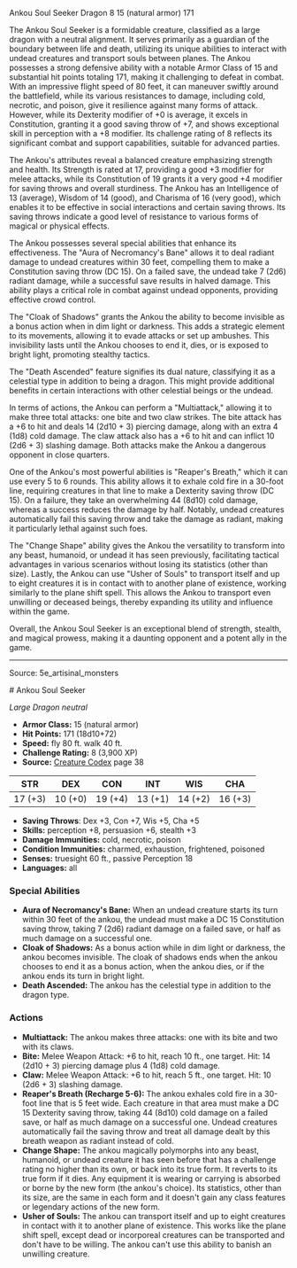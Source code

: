 <MonsterName/>Ankou Soul Seeker</MonsterName>
<CreatureType/>Dragon</CreatureType>
<CR/>8</CR>
<AC/>15 (natural armor)</AC>
<HP/>171</HP>
<summary>The Ankou Soul Seeker is a formidable creature, classified as a large dragon with a neutral alignment. It serves primarily as a guardian of the boundary between life and death, utilizing its unique abilities to interact with undead creatures and transport souls between planes. The Ankou possesses a strong defensive ability with a notable Armor Class of 15 and substantial hit points totaling 171, making it challenging to defeat in combat. With an impressive flight speed of 80 feet, it can maneuver swiftly around the battlefield, while its various resistances to damage, including cold, necrotic, and poison, give it resilience against many forms of attack. However, while its Dexterity modifier of +0 is average, it excels in Constitution, granting it a good saving throw of +7, and shows exceptional skill in perception with a +8 modifier. Its challenge rating of 8 reflects its significant combat and support capabilities, suitable for advanced parties.</summary>

<detail>

The Ankou's attributes reveal a balanced creature emphasizing strength and health. Its Strength is rated at 17, providing a good +3 modifier for melee attacks, while its Constitution of 19 grants it a very good +4 modifier for saving throws and overall sturdiness. The Ankou has an Intelligence of 13 (average), Wisdom of 14 (good), and Charisma of 16 (very good), which enables it to be effective in social interactions and certain saving throws. Its saving throws indicate a good level of resistance to various forms of magical or physical effects.

The Ankou possesses several special abilities that enhance its effectiveness. The "Aura of Necromancy's Bane" allows it to deal radiant damage to undead creatures within 30 feet, compelling them to make a Constitution saving throw (DC 15). On a failed save, the undead take 7 (2d6) radiant damage, while a successful save results in halved damage. This ability plays a critical role in combat against undead opponents, providing effective crowd control. 

The "Cloak of Shadows" grants the Ankou the ability to become invisible as a bonus action when in dim light or darkness. This adds a strategic element to its movements, allowing it to evade attacks or set up ambushes. This invisibility lasts until the Ankou chooses to end it, dies, or is exposed to bright light, promoting stealthy tactics.

The "Death Ascended" feature signifies its dual nature, classifying it as a celestial type in addition to being a dragon. This might provide additional benefits in certain interactions with other celestial beings or the undead.

In terms of actions, the Ankou can perform a "Multiattack," allowing it to make three total attacks: one bite and two claw strikes. The bite attack has a +6 to hit and deals 14 (2d10 + 3) piercing damage, along with an extra 4 (1d8) cold damage. The claw attack also has a +6 to hit and can inflict 10 (2d6 + 3) slashing damage. Both attacks make the Ankou a dangerous opponent in close quarters.

One of the Ankou's most powerful abilities is "Reaper's Breath," which it can use every 5 to 6 rounds. This ability allows it to exhale cold fire in a 30-foot line, requiring creatures in that line to make a Dexterity saving throw (DC 15). On a failure, they take an overwhelming 44 (8d10) cold damage, whereas a success reduces the damage by half. Notably, undead creatures automatically fail this saving throw and take the damage as radiant, making it particularly lethal against such foes.

The "Change Shape" ability gives the Ankou the versatility to transform into any beast, humanoid, or undead it has seen previously, facilitating tactical advantages in various scenarios without losing its statistics (other than size). Lastly, the Ankou can use "Usher of Souls" to transport itself and up to eight creatures it is in contact with to another plane of existence, working similarly to the plane shift spell. This allows the Ankou to transport even unwilling or deceased beings, thereby expanding its utility and influence within the game.

Overall, the Ankou Soul Seeker is an exceptional blend of strength, stealth, and magical prowess, making it a daunting opponent and a potent ally in the game.</detail>



---

Source: 5e_artisinal_monsters

<statblock>
# Ankou Soul Seeker

*Large* *Dragon* *neutral*

- **Armor Class:** 15 (natural armor)
- **Hit Points:** 171 (18d10+72)
- **Speed:** fly 80 ft. walk 40 ft.
- **Challenge Rating:** 8 (3,900 XP)
- **Source:** [Creature Codex](https://koboldpress.com/kpstore/product/creature-codex-for-5th-edition-dnd) page 38

| STR | DEX | CON | INT | WIS | CHA |
| --- | --- | --- | --- | --- | --- |
| 17 (+3) | 10 (+0) | 19 (+4) | 13 (+1) | 14 (+2) | 16 (+3) |

- **Saving Throws**: Dex +3, Con +7, Wis +5, Cha +5
- **Skills:** perception +8, persuasion +6, stealth +3
- **Damage Immunities:** cold, necrotic, poison
- **Condition Immunities:** charmed, exhaustion, frightened, poisoned
- **Senses:** truesight 60 ft., passive Perception 18
- **Languages:** all

### Special Abilities

- **Aura of Necromancy's Bane:** When an undead creature starts its turn within 30 feet of the ankou, the undead must make a DC 15 Constitution saving throw, taking 7 (2d6) radiant damage on a failed save, or half as much damage on a successful one.
- **Cloak of Shadows:** As a bonus action while in dim light or darkness, the ankou becomes invisible. The cloak of shadows ends when the ankou chooses to end it as a bonus action, when the ankou dies, or if the ankou ends its turn in bright light.
- **Death Ascended:** The ankou has the celestial type in addition to the dragon type.

### Actions

- **Multiattack:** The ankou makes three attacks: one with its bite and two with its claws.
- **Bite:** Melee Weapon Attack: +6 to hit, reach 10 ft., one target. Hit: 14 (2d10 + 3) piercing damage plus 4 (1d8) cold damage.
- **Claw:** Melee Weapon Attack: +6 to hit, reach 5 ft., one target. Hit: 10 (2d6 + 3) slashing damage.
- **Reaper's Breath (Recharge 5-6):** The ankou exhales cold fire in a 30-foot line that is 5 feet wide. Each creature in that area must make a DC 15 Dexterity saving throw, taking 44 (8d10) cold damage on a failed save, or half as much damage on a successful one. Undead creatures automatically fail the saving throw and treat all damage dealt by this breath weapon as radiant instead of cold.
- **Change Shape:** The ankou magically polymorphs into any beast, humanoid, or undead creature it has seen before that has a challenge rating no higher than its own, or back into its true form. It reverts to its true form if it dies. Any equipment it is wearing or carrying is absorbed or borne by the new form (the ankou's choice). Its statistics, other than its size, are the same in each form and it doesn't gain any class features or legendary actions of the new form.
- **Usher of Souls:** The ankou can transport itself and up to eight creatures in contact with it to another plane of existence. This works like the plane shift spell, except dead or incorporeal creatures can be transported and don't have to be willing. The ankou can't use this ability to banish an unwilling creature.


</statblock>


